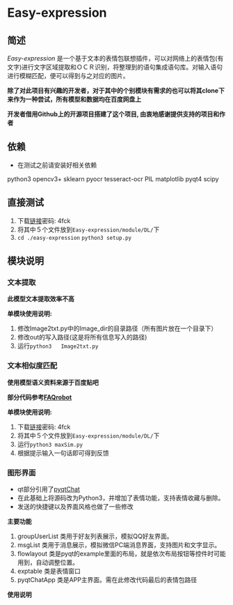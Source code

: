 # Easy-expression

## 简述
   *Easy-expression* 是一个基于文本的表情包联想插件，可以对网络上的表情包(有文字)进行文字区域提取和ＯＣＲ识别，将整理到的语句集成语句库。对输入语句进行模糊匹配，便可以得到与之对应的图片。
   
**除了对此项目有兴趣的开发者，对于其中的个别模块有需求的也可以将其clone下来作为一种尝试，所有模型和数据均在百度网盘上**

**开发者借用Github上的开源项目搭建了这个项目, 由衷地感谢提供支持的项目和作者**
## 依赖
* 在测试之前请安装好相关依赖
>
python3
opencv3+
sklearn
pyocr
tesseract-ocr
PIL
matplotlib
pyqt4
scipy
## 直接测试

1. 下载[链接](https://pan.baidu.com/s/1hs21ZzI)密码: 4fck
2. 将其中５个文件放到`Easy-expression/module/DL/`下
3. `cd ./easy-expression`
`python3 setup.py`

模块说明
---
### 文本提取
**此模型文本提取效率不高**

**单模块使用说明:**

1. 修改Image2txt.py中的Image_dir的目录路径（所有图片放在一个目录下）
2. 修改out的写入路径(这是将所有信息写入的路径)
3. 运行`python3   Image2txt.py`

### 文本相似度匹配

**使用模型语义资料来源于百度贴吧**

**部分代码参考[FAQrobot](https://github.com/ofooo/FAQrobot)**

**单模块使用说明:**

1. 下载[链接](https://pan.baidu.com/s/1hs21ZzI)密码: 4fck
2. 将其中５个文件放到`Easy-expression/module/DL/`下
3. 运行`python3 maxSim.py`
4. 根据提示输入一句话即可得到反馈

### 图形界面
* qt部分引用了[pyqtChat](https://github.com/HeLiangHIT/pyqtChat)
* 在此基础上将源码改为Python3，并增加了表情功能，支持表情收藏与删除。
* 发送的快捷键以及界面风格也做了一些修改

**主要功能**

1. groupUserList 类用于好友列表展示，模拟QQ好友界面。
2. msgList 类用于消息展示，模拟微信PC端消息界面，支持图片和文字显示。
3. flowlayout 类是pyqt的example里面的布局，就是依次布局按钮等控件时可能用到，自动调整位置。
4. exptable 类是表情窗口
5. pyqtChatApp 类是APP主界面。需在此修改代码最后的表情包路径

**使用说明**

